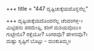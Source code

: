 +++
title = "447 ದೃಷ್ಟಿಚುಕ್ಕೆಯದೊನ್ದನೆಲ್ಲ"

+++
ದೃಷ್ಟಿಚುಕ್ಕೆಯದೊಂದನೆಲ್ಲ ಚೆಂದಂಗಳ್ಗ-।  
ಮಿಟ್ಟಿಹನು ಪರಮೇಷ್ಠಿ, ಶಶಿಗೆ ಮಶಿಯವೊಲು॥  
ಗುಟ್ಟೇನೊ? ರಕ್ಷೆಯೋ? ಸಿಂಗರವೊ? ಹೇಳನವೊ?।  
ಮಷ್ಟು ಸೃಷ್ಟಿಗೆ ಬೊಟ್ಟು - ಮಂಕುತಿಮ್ಮ॥  
